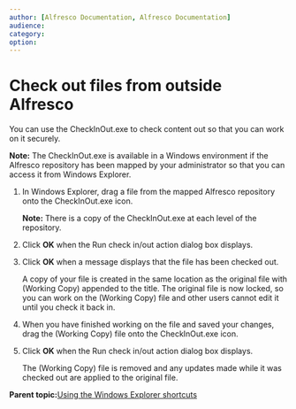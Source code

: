 ```yaml
---
author: [Alfresco Documentation, Alfresco Documentation]
audience: 
category: 
option: 
---
```


# Check out files from outside Alfresco

You can use the CheckInOut.exe to check content out so that you can work on it securely.

**Note:** The CheckInOut.exe is available in a Windows environment if the Alfresco repository has been mapped by your administrator so that you can access it from Windows Explorer.

1.  In Windows Explorer, drag a file from the mapped Alfresco repository onto the CheckInOut.exe icon.

    **Note:** There is a copy of the CheckInOut.exe at each level of the repository.

2.  Click **OK** when the Run check in/out action dialog box displays.

3.  Click **OK** when a message displays that the file has been checked out.

    A copy of your file is created in the same location as the original file with \(Working Copy\) appended to the title. The original file is now locked, so you can work on the \(Working Copy\) file and other users cannot edit it until you check it back in.

4.  When you have finished working on the file and saved your changes, drag the \(Working Copy\) file onto the CheckInOut.exe icon.

5.  Click **OK** when the Run check in/out action dialog box displays.

    The \(Working Copy\) file is removed and any updates made while it was checked out are applied to the original file.


**Parent topic:**[Using the Windows Explorer shortcuts](../concepts/cifs-outside-interface-intro.md)

